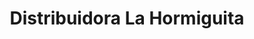 ---
title: "Distribuidora La Hormiguita"
url: /apostoles/distribuidora-la-hormiguita/
shop: comodidad
---
